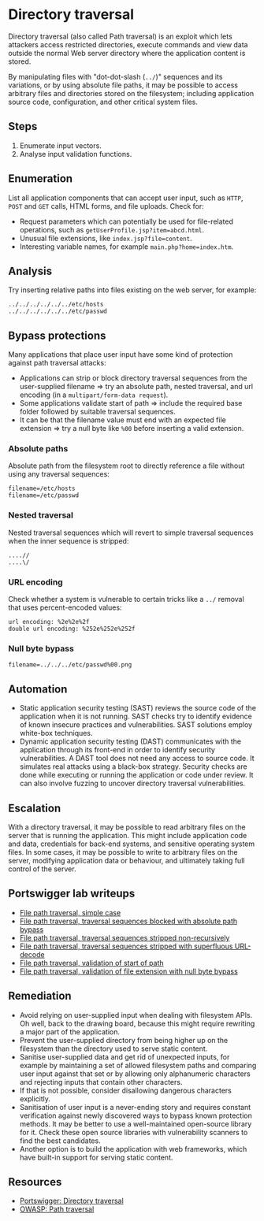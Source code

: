 # Directory traversal

Directory traversal (also called Path traversal) is an exploit which lets attackers access restricted directories, execute commands and view data outside the normal Web server directory where the application content is stored.

By manipulating files with "dot-dot-slash (`../`)" sequences and its variations, or by using absolute file paths, it may be possible to access arbitrary files and directories stored on the filesystem; including application source code, configuration, and other critical system files.

## Steps

1. Enumerate input vectors.
2. Analyse input validation functions.

## Enumeration

List all application components that can accept user input, such as `HTTP`, `POST` and `GET` calls, HTML forms, and file uploads. Check for:

* Request parameters which can potentially be used for file-related operations, such as `getUserProfile.jsp?item=abcd.html`.
* Unusual file extensions, like `index.jsp?file=content`.
* Interesting variable names, for example `main.php?home=index.htm`.

## Analysis

Try inserting relative paths into files existing on the web server, for example:

    ../../../../../../etc/hosts
    ../../../../../../etc/passwd

## Bypass protections

Many applications that place user input have some kind of protection against path traversal attacks:

* Applications can strip or block directory traversal sequences from the user-supplied filename => try an absolute path, nested traversal, and url encoding (in a `multipart/form-data request`).
* Some applications validate start of path => include the required base folder followed by suitable traversal sequences.
* It can be that the filename value must end with an expected file extension => try a null byte like `%00` before inserting a valid extension.

### Absolute paths

Absolute path from the filesystem root to directly reference a file without using any traversal sequences:

    filename=/etc/hosts
    filename=/etc/passwd

### Nested traversal

Nested traversal sequences which will revert to simple traversal sequences when the inner sequence is stripped:

    ....//
    ....\/

### URL encoding

Check whether a system is vulnerable to certain tricks like a `../` removal that uses percent-encoded values:

    url encoding: %2e%2e%2f
    double url encoding: %252e%252e%252f 

### Null byte bypass

    filename=../../../etc/passwd%00.png

## Automation

* Static application security testing (SAST) reviews the source code of the application when it is not running. SAST checks try to identify evidence of known insecure practices and vulnerabilities. SAST solutions employ white-box techniques.
* Dynamic application security testing (DAST) communicates with the application through its front-end in order to identify security vulnerabilities. A DAST tool does not need any access to source code. It simulates real attacks using a black-box strategy. Security checks are done while executing or running the application or code under review. It can also involve fuzzing to uncover directory traversal vulnerabilities.

## Escalation

With a directory traversal, it may be possible to read arbitrary files on the server that is running the application. This might include application code and data, credentials for back-end systems, and sensitive operating system files. In some cases, it may be possible to write to arbitrary files on the server, modifying application data or behaviour, and ultimately taking full control of the server. 

## Portswigger lab writeups

* [File path traversal, simple case](../traversal/1.md)
* [File path traversal, traversal sequences blocked with absolute path bypass](../traversal/2.md)
* [File path traversal, traversal sequences stripped non-recursively](../traversal/3.md)
* [File path traversal, traversal sequences stripped with superfluous URL-decode](../traversal/4.md)
* [File path traversal, validation of start of path](../traversal/5.md)
* [File path traversal, validation of file extension with null byte bypass](../traversal/6.md)

## Remediation

* Avoid relying on user-supplied input when dealing with filesystem APIs. Oh well, back to the drawing board, because this might require rewriting a major part of the application.
* Prevent the user-supplied directory from being higher up on the filesystem than the directory used to serve static content.
* Sanitise user-supplied data and get rid of unexpected inputs, for example by maintaining a set of allowed filesystem paths and comparing user input against that set or by allowing only alphanumeric characters and rejecting inputs that contain other characters.
* If that is not possible, consider disallowing dangerous characters explicitly.
* Sanitisation of user input is a never-ending story and requires constant verification against newly discovered ways to bypass known protection methods. It may be better to use a well-maintained open-source library for it. Check these open source libraries with vulnerability scanners to find the best candidates.
* Another option is to build the application with web frameworks, which have built-in support for serving static content.

## Resources

* [Portswigger: Directory traversal](https://portswigger.net/web-security/file-path-traversal)
* [OWASP: Path traversal](https://owasp.org/www-community/attacks/Path_Traversal)
